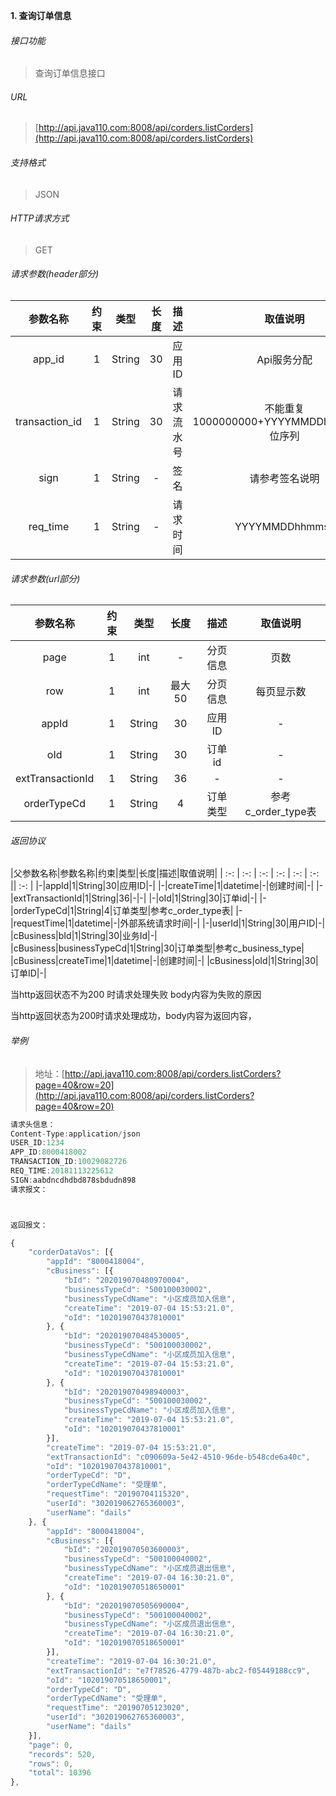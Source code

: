 

**1\. 查询订单信息**
###### 接口功能
> 查询订单信息接口

###### URL
> [http://api.java110.com:8008/api/corders.listCorders](http://api.java110.com:8008/api/corders.listCorders)

###### 支持格式
> JSON

###### HTTP请求方式
> GET

###### 请求参数(header部分)
|参数名称|约束|类型|长度|描述|取值说明|
| :-: | :-: | :-: | :-: | :-: | :-:|
|app_id|1|String|30|应用ID|Api服务分配                      |
|transaction_id|1|String|30|请求流水号|不能重复 1000000000+YYYYMMDDhhmmss+6位序列 |
|sign|1|String|-|签名|请参考签名说明|
|req_time|1|String|-|请求时间|YYYYMMDDhhmmss|

###### 请求参数(url部分)
|参数名称|约束|类型|长度|描述|取值说明|
| :-: | :-: | :-: | :-: | :-: | :-: |
|page|1|int|-|分页信息|页数|
|row|1|int|最大50|分页信息|每页显示数|
|appId|1|String|30|应用ID|-|
|oId|1|String|30|订单id|-|
|extTransactionId|1|String|36|-|-|
|orderTypeCd|1|String|4|订单类型|参考c_order_type表|


###### 返回协议

|父参数名称|参数名称|约束|类型|长度|描述|取值说明|
| :-: | :-: | :-: | :-: | :-: | :-: || :-: |
|-|appId|1|String|30|应用ID|-|
|-|createTime|1|datetime|-|创建时间|-|
|-|extTransactionId|1|String|36|-|-|
|-|oId|1|String|30|订单id|-|
|-|orderTypeCd|1|String|4|订单类型|参考c_order_type表|
|-|requestTime|1|datetime|-|外部系统请求时间|-|
|-|userId|1|String|30|用户ID|-|
|cBusiness|bId|1|String|30|业务Id|-|
|cBusiness|businessTypeCd|1|String|30|订单类型|参考c_business_type|
|cBusiness|createTime|1|datetime|-|创建时间|-|
|cBusiness|oId|1|String|30|订单ID|-|


当http返回状态不为200 时请求处理失败 body内容为失败的原因

当http返回状态为200时请求处理成功，body内容为返回内容，


###### 举例
> 地址：[http://api.java110.com:8008/api/corders.listCorders?page=40&row=20](http://api.java110.com:8008/api/corders.listCorders?page=40&row=20)

``` javascript
请求头信息：
Content-Type:application/json
USER_ID:1234
APP_ID:8000418002
TRANSACTION_ID:10029082726
REQ_TIME:20181113225612
SIGN:aabdncdhdbd878sbdudn898
请求报文：



返回报文：

{
	"corderDataVos": [{
		"appId": "8000418004",
		"cBusiness": [{
			"bId": "202019070480970004",
			"businessTypeCd": "500100030002",
			"businessTypeCdName": "小区成员加入信息",
			"createTime": "2019-07-04 15:53:21.0",
			"oId": "102019070437810001"
		}, {
			"bId": "202019070484530005",
			"businessTypeCd": "500100030002",
			"businessTypeCdName": "小区成员加入信息",
			"createTime": "2019-07-04 15:53:21.0",
			"oId": "102019070437810001"
		}, {
			"bId": "202019070498940003",
			"businessTypeCd": "500100030002",
			"businessTypeCdName": "小区成员加入信息",
			"createTime": "2019-07-04 15:53:21.0",
			"oId": "102019070437810001"
		}],
		"createTime": "2019-07-04 15:53:21.0",
		"extTransactionId": "c090609a-5e42-4510-96de-b548cde6a40c",
		"oId": "102019070437810001",
		"orderTypeCd": "D",
		"orderTypeCdName": "受理单",
		"requestTime": "20190704115320",
		"userId": "302019062765360003",
		"userName": "dails"
	}, {
		"appId": "8000418004",
		"cBusiness": [{
			"bId": "202019070503600003",
			"businessTypeCd": "500100040002",
			"businessTypeCdName": "小区成员退出信息",
			"createTime": "2019-07-04 16:30:21.0",
			"oId": "102019070518650001"
		}, {
			"bId": "202019070505690004",
			"businessTypeCd": "500100040002",
			"businessTypeCdName": "小区成员退出信息",
			"createTime": "2019-07-04 16:30:21.0",
			"oId": "102019070518650001"
		}],
		"createTime": "2019-07-04 16:30:21.0",
		"extTransactionId": "e7f78526-4779-487b-abc2-f05449188cc9",
		"oId": "102019070518650001",
		"orderTypeCd": "D",
		"orderTypeCdName": "受理单",
		"requestTime": "20190705123020",
		"userId": "302019062765360003",
		"userName": "dails"
	}],
	"page": 0,
	"records": 520,
	"rows": 0,
	"total": 10396
}, 
```
